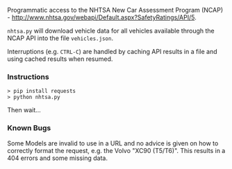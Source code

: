 Programmatic access to the NHTSA New Car Assessment Program (NCAP) - http://www.nhtsa.gov/webapi/Default.aspx?SafetyRatings/API/5.

`nhtsa.py` will download vehicle data for all vehicles available through the NCAP API into the file `vehicles.json`.

Interruptions (e.g. `CTRL-C`) are handled by caching API results in a file and using cached results when resumed.

### Instructions
```
> pip install requests
> python nhtsa.py
```

Then wait...

### Known Bugs
Some Models are invalid to use in a URL and no advice is given on how to correctly format the request, e.g. the Volvo "XC90 (T5/T6)". This results in a 404 errors and some missing data.